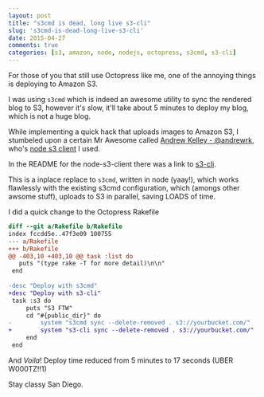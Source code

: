 ```yaml
---
layout: post
title: "s3cmd is dead, long live s3-cli"
slug: 's3cmd-is-dead-long-live-s3-cli'
date: 2015-04-27
comments: true
categories: [s3, amazon, node, nodejs, octopress, s3cmd, s3-cli]
---
```


For those of you that still use Octopress like me, one of the annoying things is deploying to Amazon S3.

I was using `s3cmd` which is indeed an awesome utility to sync the rendered blog to S3, however it's slow, it'll take about 5 minutes to deploy my blog, which is not a huge blog.

While implementing a quick hack that uploads images to Amazon S3, I stumbeled upon a certain Mr Awesome called [Andrew Kelley - @andrewrk](https://github.com/andrewrk), who's [node s3 client](https://github.com/andrewrk/node-s3-client) I used.

In the README for the node-s3-client there was a link to [s3-cli](https://github.com/andrewrk/node-s3-cli).

This is a inplace replace to `s3cmd`, written in node (yaay!), which works flawlessly with the existing s3cmd configuration, which (amongs other awsome stuff), uploads to S3 in parallel, saving LOADS of time.

I did a quick change to the Octopress Rakefile

```diff
diff --git a/Rakefile b/Rakefile
index fccdd5e..47f3e09 100755
--- a/Rakefile
+++ b/Rakefile
@@ -403,10 +403,10 @@ task :list do
   puts "(type rake -T for more detail)\n\n"
 end
 
-desc "Deploy with s3cmd"
+desc "Deploy with s3-cli"
 task :s3 do
     puts "S3 FTW"
     cd "#{public_dir}" do
-        system "s3cmd sync --delete-removed . s3://yourbucket.com/"
+        system "s3-cli sync --delete-removed . s3://yourbucket.com/"
     end
 end
```

And _Voila_! Deploy time reduced from 5 minutes to 17 seconds (UBER W000TZ!!1)


Stay classy San Diego.
